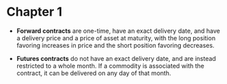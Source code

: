 # Chapter 1

* __Forward contracts__ are one-time, have an exact delivery date,
  and have a delivery price and a price of asset at maturity,
  with the long position favoring increases in price and the short position favoring decreases.

* __Futures contracts__ do not have an exact delivery date, and are instead restricted
  to a whole month. If a commodity is associated with the contract, it can be delivered
  on any day of that month.


